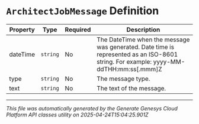# `ArchitectJobMessage` Definition

| Property | Type | Required | Description |
|----------|------|----------|-------------|
| dateTime | `string` | No | The DateTime when the message was generated. Date time is represented as an ISO-8601 string. For example: yyyy-MM-ddTHH:mm:ss[.mmm]Z |
| type | `string` | No | The message type. |
| text | `string` | No | The text of the message. |

---

*This file was automatically generated by the Generate Genesys Cloud Platform API classes utility on 2025-04-24T15:04:25.901Z*